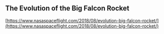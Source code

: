 ## The Evolution of the Big Falcon Rocket
  
  [https://www.nasaspaceflight.com/2018/08/evolution-big-falcon-rocket/](https://www.nasaspaceflight.com/2018/08/evolution-big-falcon-rocket/)
